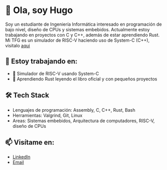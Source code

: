 # 👋 Ola, soy Hugo

Soy un estudiante de Ingeniería Informática interesado en programación de bajo nivel, diseño de CPUs y sistemas embebidos. Actualmente estoy trabajando en proyectos con C y C++, además de estar aprendiendo Rust. Mi TFG es un simulador de RISC-V haciendo uso de System-C (C++), visitalo [aqui](https://github.com/hugoomv/TFG_RISC-V)

## 🔧 Estoy trabajando en:

- 🧠 Simulador de RISC-V usando System-C
- 🔩 Aprendiendo Rust leyendo el libro oficial y con pequeños proyectos

## 🛠 Tech Stack

- Lenguajes de programación: Assembly, C, C++, Rust, Bash
- Herramientas: Valgrind, Git, Linux
- Areas: Sistemas embebidos, Arquitectura de computadores, RISC-V, diseño de CPUs

## 📫 Visítame en:
- [LinkedIn](https://linkedin.com/in/hugo-mato-cancela)
- [Email](mailto:hugo.matoc@udc.es)
